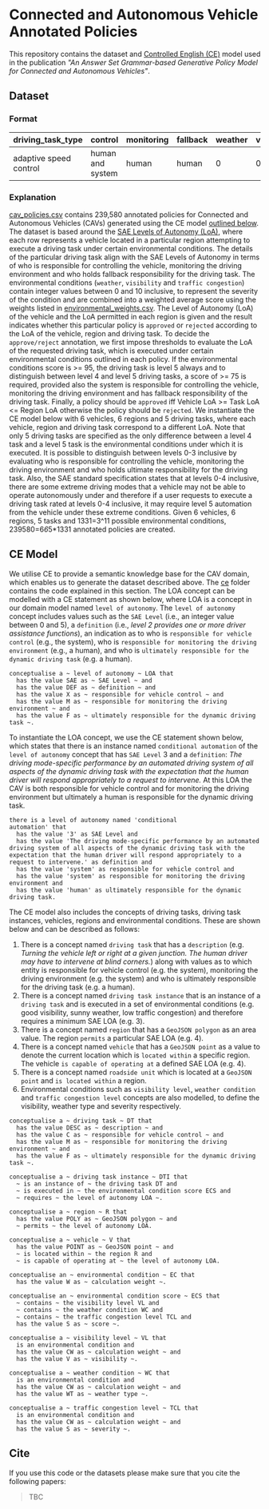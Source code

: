 # Connected and Autonomous Vehicle Annotated Policies

This repository contains the dataset and [Controlled English (CE)](https://github.com/ce-store/ce-store) model used in the publication *"An Answer Set Grammar-based Generative Policy Model for Connected and Autonomous Vehicles"*.

## Dataset

### Format
|driving_task_type|control|monitoring|fallback|weather|visibility|traffic_congestion|environmental_weighted_average|driving_task_loa|vehicle_loa|region_loa|result
|---|---|---|---|---|---|---|---|---|---|---|---|
|adaptive speed control|human and system|human|human|0|0|0|0|1|3|4|approved|

### Explanation
[cav_policies.csv](cav_policies.csv) contains 239,580 annotated policies for Connected and Autonomous Vehicles (CAVs) generated using the CE model [outlined below](#ce-model). The dataset is based around the [SAE Levels of Autonomy (LoA)](https://www.sae.org/standards/content/j3016_201806/), where each row represents a vehicle located in a particular region attempting to execute a driving task under certain environmental conditions. The details of the particular driving task align with the SAE Levels of Autonomy in terms of who is responsible for controlling the vehicle, monitoring the driving environment and who holds fallback responsibility for the driving task. The environmental conditions (`weather`, `visibility` and `traffic congestion`) contain integer values between 0 and 10 inclusive, to represent the severity of the condition and are combined into a weighted average score using the weights listed in [environmental_weights.csv](environmental_weights.csv). The Level of Autonomy (LoA) of the vehicle and the LoA permitted in each region is given and the result indicates whether this particular policy is `approved` or `rejected` according to the LoA of the vehicle, region and driving task. To decide the `approve/reject` annotation, we first impose thresholds to evaluate the LoA of the requested driving task, which is executed under certain environmental conditions outlined in each policy. If the environmental conditions score is >= 95, the driving task is level 5 always and to distinguish between level 4 and level 5 driving tasks, a score of >= 75 is required, provided also the system is responsible for controlling the vehicle, monitoring the driving environment and has fallback responsibility of the driving task. Finally, a policy should be `approved` iff Vehicle LoA >= Task LoA <= Region LoA otherwise the policy should be `rejected`. We instantiate the CE model below with 6 vehicles, 6 regions and 5 driving tasks, where each vehicle, region and driving task correspond to a different LoA. Note that only 5 driving tasks are specified as the only difference between a level 4 task and a level 5 task is the environmental conditions under which it is executed. It is possible to distinguish between levels 0-3 inclusive by evaluating who is responsible for controlling the vehicle, monitoring the driving environment and who holds ultimate responsibility for the driving task. Also, the SAE standard specification states that at levels 0-4 inclusive, there are some extreme driving modes that a vehicle may not be able to operate autonomously under and therefore if a user requests to execute a driving task rated at levels 0-4 inclusive, it may require level 5 automation from the vehicle under these extreme conditions. Given 6 vehicles, 6 regions, 5 tasks and 1331=3^11 possible environmental conditions, 239580=6*6*5*1331 annotated policies are created.


## CE Model
We utilise CE to provide a semantic knowledge base for the CAV domain, which enables us to generate the dataset described above. The [ce](ce) folder contains the code explained in this section. The LOA concept can be modelled with a CE statement as shown below, where LOA is a concept in our domain model named `level of autonomy`. The `level of autonomy` concept includes values such as the `SAE Level` (i.e., an integer value between 0 and 5), a `definition` (i.e., *level 2 provides one or more driver assistance functions*), an indication as to who is `responsible for vehicle control`  (e.g., the system), who is `responsible for monitoring
the driving environment` (e.g., a human), and who is `ultimately responsible for the dynamic driving task` (e.g. a human).   
 
```
conceptualise a ~ level of autonomy ~ LOA that
  has the value SAE as ~ SAE Level ~ and
  has the value DEF as ~ definition ~ and
  has the value X as ~ responsible for vehicle control ~ and 
  has the value M as ~ responsible for monitoring the driving environment ~ and 
  has the value F as ~ ultimately responsible for the dynamic driving task ~. 
```

To instantiate the LOA concept, we use the CE statement shown below, which states that there is an instance named `conditional automation` of the `level of autonomy` concept that has `SAE Level` 3 and a `definition`: *The driving mode-specific performance by an automated driving system of all aspects of the dynamic driving task with the expectation that the human driver will respond appropriately to a request to intervene.* At this LOA the CAV is both responsible for vehicle control and for monitoring the driving environment but ultimately a human is responsible for the dynamic driving task.
```
there is a level of autonomy named 'conditional 
automation' that
  has the value '3' as SAE Level and
  has the value 'The driving mode-specific performance by an automated driving system of all aspects of the dynamic driving task with the expectation that the human driver will respond appropriately to a request to intervene.' as definition and
  has the value 'system' as responsible for vehicle control and 
  has the value 'system' as responsible for monitoring the driving environment and
  has the value 'human' as ultimately responsible for the dynamic driving task.
```

The CE model also includes the concepts of driving tasks, driving task instances, vehicles, regions and environmental conditions. These are shown below and can be described as follows:
1. There is a concept named `driving task` that has a `description` (e.g. *Turning the vehicle left or right at a given junction. The human driver may have to intervene at blind corners.*) along with values as to which entity is responsible for vehicle control (e.g. the system), monitoring the driving environment (e.g. the system) and who is ultimately responsible for the driving task (e.g. a human).
2. There is a concept named `driving task instance` that is an instance of a `driving task` and is executed in a set of environmental conditions (e.g. good visibility, sunny weather, low traffic congestion) and therefore requires a minimum SAE LOA (e.g. 3).
3. There is a concept named `region` that has a `GeoJSON polygon` as an area value. The region `permits` a particular SAE LOA (e.g. 4).  
4. There is a concept named `vehicle` that has a `GeoJSON point` as a value to denote the current location which is `located within` a specific region. The vehicle `is capable of operating at` a defined SAE LOA (e.g. 4).
5. There is a concept named `roadside unit` which is located at a `GeoJSON point` and `is located within` a region.
6. Environmental conditions such as `visibility level`, `weather condition` and `traffic congestion level` concepts are also modelled, to define the visibility, weather type and severity respectively.

```
conceptualise a ~ driving task ~ DT that
  has the value DESC as ~ description ~ and
  has the value C as ~ responsible for vehicle control ~ and
  has the value M as ~ responsible for monitoring the driving environment ~ and
  has the value F as ~ ultimately responsible for the dynamic driving task ~.
  
conceptualise a ~ driving task instance ~ DTI that
  ~ is an instance of ~ the driving task DT and
  ~ is executed in ~ the environmental condition score ECS and
  ~ requires ~ the level of autonomy LOA ~.

conceptualise a ~ region ~ R that
  has the value POLY as ~ GeoJSON polygon ~ and
  ~ permits ~ the level of autonomy LOA.
  
conceptualise a ~ vehicle ~ V that
  has the value POINT as ~ GeoJSON point ~ and
  ~ is located within ~ the region R and
  ~ is capable of operating at ~ the level of autonomy LOA.

conceptualise an ~ environmental condition ~ EC that
  has the value W as ~ calculation weight ~.

conceptualise an ~ environmental condition score ~ ECS that
  ~ contains ~ the visibility level VL and
  ~ contains ~ the weather condition WC and
  ~ contains ~ the traffic congestion level TCL and
  has the value S as ~ score ~.

conceptualise a ~ visibility level ~ VL that
  is an environmental condition and
  has the value CW as ~ calculation weight ~ and
  has the value V as ~ visibility ~.

conceptualise a ~ weather condition ~ WC that
  is an environmental condition and
  has the value CW as ~ calculation weight ~ and
  has the value WT as ~ weather type ~.

conceptualise a ~ traffic congestion level ~ TCL that
  is an environmental condition and
  has the value CW as ~ calculation weight ~ and
  has the value S as ~ severity ~.
```

## Cite
If you use this code or the datasets please make sure that you cite the following papers:
> TBC
